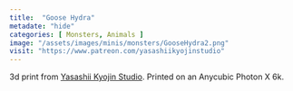 ```yaml
---
title:  "Goose Hydra"
metadate: "hide"
categories: [ Monsters, Animals ]
image: "/assets/images/minis/monsters/GooseHydra2.png"
visit: "https://www.patreon.com/yasashiikyojinstudio"
---
```

3d print from [Yasashii Kyojin Studio](https://www.patreon.com/yasashiikyojinstudio). 
Printed on an Anycubic Photon X 6k.